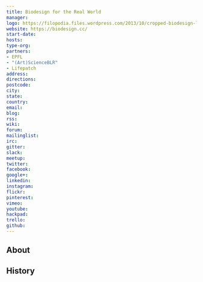 ```yaml
---
title: Biodesign for the Real World
manager: 
logo: https://filopodia.files.wordpress.com/2013/10/cropped-biodesign-logo-green.png
website: https://biodesign.cc/
start-date: 
hosts: 
type-org: 
partners:
- EPFL
- "(Art)ScienceBLR"
- Lifepatch
address: 
directions: 
postcode: 
city: 
state: 
country: 
email: 
blog: 
rss: 
wiki: 
forum: 
mailinglist: 
irc: 
gitter: 
slack: 
meetup: 
twitter: 
facebook: 
google+: 
linkedin: 
instagram: 
flickr: 
pinterest: 
vimeo: 
youtube: 
hackpad: 
trello: 
github: 
---
```


## About

## History
